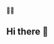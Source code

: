 🌷💕 
## Hi there 👋

<!--
**BeatrizBS02/BeatrizBS02** is a ✨ _special_ ✨ repository because its `README.md` (this file) appears on your GitHub profile.

Here are some ideas to get you started:

- 🔭 I’m currently working on ... Trabalho em um escritório 
- 🌱 I’m currently learning ... Sou estudante de programação 
- 👯 I’m looking to collaborate on ... Estou procurando aprender outras línguas 
- 😄 Pronouns: ... Bea
- ⚡ Fun fact: ... Adoro flores 😄

